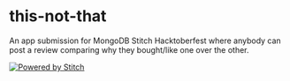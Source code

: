 # this-not-that
An app submission for MongoDB Stitch Hacktoberfest where anybody can post a review comparing why they bought/like one over the other.

[![Powered by Stitch](http://badge.learnstitch.com/?appid=hacktoberfest-izcue)](http://cloud.mongodb.com)
